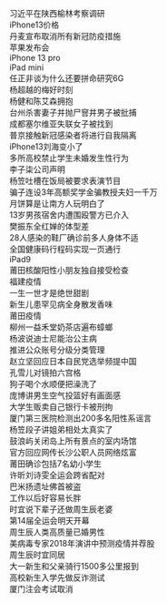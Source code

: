 习近平在陕西榆林考察调研  
iPhone13价格  
丹麦宣布取消所有新冠防疫措施  
苹果发布会  
iPhone 13 pro  
iPad mini  
任正非谈为什么还要拼命研究6G  
杨超越的梅好时刻  
杨健和陈艾森拥抱  
台州杀害妻子并抛尸窨井男子被批捕  
成都塞尔维亚失联女子被找到  
普京接触新冠感染者将进行自我隔离  
iPhone13刘海变小了  
多所高校禁止学生未婚发生性行为  
李子柒公司声明  
杨笠吐槽在饭局被要求表演节目  
骗子连设3年高额奖学金骗教授夫妇一千万  
月饼算是让南方人玩明白了  
13岁男孩宿舍内遭围殴警方已介入  
樊振东全红婵的体型差  
28人感染的鞋厂确诊前多人身体不适  
全国健康码行程码实现一页通行  
iPad9  
莆田核酸阳性小朋友独自接受检查  
福建疫情  
一生一世才是绝世甜剧  
新生儿患罕见病全身散发香味  
莆田疫情  
柳州一益禾堂奶茶店遍布蟑螂  
杨波说迪士尼能治公主病  
推进公众账号分级分类管理  
赵立坚回应日本自民党选举频提中国  
孔雪儿对镜拍六宫格  
狗子喝个水顺便把澡洗了  
庞博讲男生空气投篮好有画面感  
大学生贩卖自己银行卡被刑拘  
厦门第三医院检测出200多名阳性系谣言  
杨笠段子讲姐弟相处太真实了  
鼓浪屿关闭岛上所有景点的室内场馆  
官方回应网传长沙公职人员网络炫富  
莆田确诊包括7名幼小学生  
许昕刘诗雯全运会跨省配对  
巴米扬遗址佛首被盗  
工作以后好容易长胖  
时宜说下辈子还做周生辰老婆  
第14届全运会明天开幕  
周生辰人类高质量已婚男性  
美病毒专家2018年演讲中预测疫情并荐股  
周生辰时宜同居  
大一新生和父亲骑行1500多公里报到  
高校新生入学先做反诈测试  
厦门注会考试取消  
